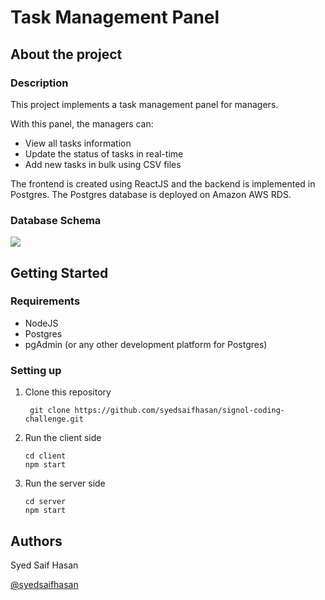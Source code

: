 # Task Management Panel


## About the project

### Description

This project implements a task management panel for managers.

With this panel, the managers can:
- View all tasks information
- Update the status of tasks in real-time
- Add new tasks in bulk using CSV files

The frontend is created using ReactJS and the backend is implemented in Postgres. The Postgres database is deployed on Amazon AWS RDS.

### Database Schema
![](../../Desktop/schema.drawio.png)
## Getting Started

### Requirements

* NodeJS
* Postgres
* pgAdmin (or any other development platform for Postgres)

### Setting up

1. Clone this repository
   ```
    git clone https://github.com/syedsaifhasan/signol-coding-challenge.git
    ```
2. Run the client side
    ```
    cd client
    npm start
    ```
3. Run the server side
    ```
   cd server
   npm start
    ```

## Authors

Syed Saif Hasan

[@syedsaifhasan](https://github.com/syedsaifhasan)
